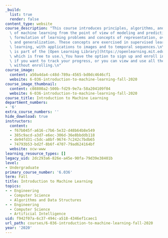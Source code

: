 ```yaml
---
_build:
  list: true
  render: false
content_type: website
course_description: "This course introduces principles, algorithms, and applications\
  \ of machine learning from the point of view of modeling and prediction. It includes\
  \ formulation of learning problems and concepts of representation, over-fitting,\
  \ and generalization. These concepts are exercised in supervised learning and reinforcement\
  \ learning, with applications to images and to temporal sequences.\n\nThis course\
  \ is part of the [Open Learning Library](https://openlearning.mit.edu/courses-programs/open-learning-library),\
  \ which is free to use.\_You have the option to sign up and enroll in the course\
  \ if you want to track your progress, or you can view and use all the materials\
  \ without enrolling.\n"
course_image:
  content: a50a4da4-c48d-789a-4565-bd0dc4646cf1
  website: 6-036-introduction-to-machine-learning-fall-2020
course_image_thumbnail:
  content: c08800a2-500b-fd29-9e7a-58a204109f04
  website: 6-036-introduction-to-machine-learning-fall-2020
course_title: Introduction to Machine Learning
department_numbers:
- '6'
extra_course_numbers: ''
hide_download: true
instructors:
  content:
  - f67b045f-a616-c7b6-5e32-d48b64b8e549
  - 385c9acd-a3d7-e6ec-306d-36e8bbddb118
  - de94fd31-c5dc-a8bf-9674-7c242c7bdb65
  - 74793b53-bd2f-8b6f-4707-79ad624164bf
  website: ocw-www
learning_resource_types: []
legacy_uid: 2dc293a6-826e-a45e-90fa-79d39e38401b
level:
- Undergraduate
primary_course_number: '6.036'
term: Fall
title: Introduction to Machine Learning
topics:
- - Engineering
  - Computer Science
  - Algorithms and Data Structures
- - Engineering
  - Computer Science
  - Artificial Intelligence
uid: f942f07a-6c37-494c-a518-4346ef1caec1
url_path: courses/6-036-introduction-to-machine-learning-fall-2020
year: '2020'
---
```


